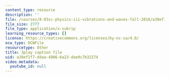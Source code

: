 ```yaml
---
content_type: resource
description: ''
file: /courses/8-03sc-physics-iii-vibrations-and-waves-fall-2016/a38ef1f7ddaa48066a23dae9c7b32274_cektQp7QQhk.srt
file_size: 2777
file_type: application/x-subrip
learning_resource_types: []
license: https://creativecommons.org/licenses/by-nc-sa/4.0/
ocw_type: OCWFile
resourcetype: Other
title: 3play caption file
uid: a38ef1f7-ddaa-4806-6a23-dae9c7b32274
video_metadata:
  youtube_id: null
---
```

